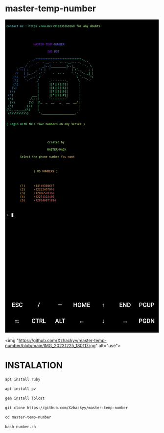 # master-temp-number

<img src="https://github.com/Xzhackyy/master-temp-number/blob/main/IMG_20231225_175942.jpg" alt="works">




<img "https://github.com/Xzhackyy/master-temp-number/blob/main/IMG_20231225_180117.jpg" alt="use">
# INSTALATION 

`apt install ruby`

`apt install pv`

`gem install lolcat`

`git clone https://github.com/Xzhackyy/master-temp-number`

`cd master-temp-number`

`bash number.sh`



